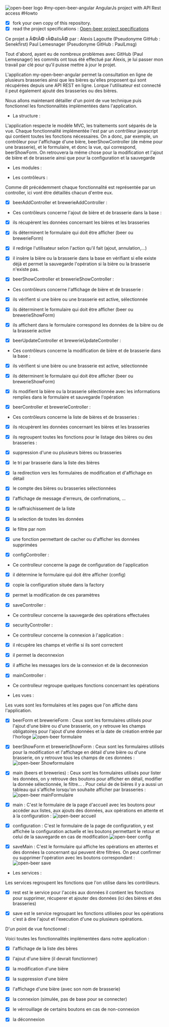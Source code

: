 ![open-beer logo](http://open-beer.kobject.net/img/logo.png "open-beer logo")
#my-open-beer-angular
AngularJs project with API Rest access
#Howto

- [x] fork your own copy of this repository.
- [x] read the project specifications : [Open-beer project specifications](http://slamwiki.kobject.net/slam4/richclient/angularjs/project/openbeerdatabase/)

Ce projet a Ã©tÃ© rÃ©alisÃ© par :
	Alexis Lagoutte (Pseudonyme GitHub : Senekfirst)
	Paul Lemesnager (Pseudonyme GitHub : PaulLmsg)
	
Tout d'abord, ayant eu de nombreux problèmes avec GitHub (Paul Lemesnager) les commits ont tous été effectué par Alexis, je lui passer mon travail par clé pour qu'il puisse mettre à jour le projet.

L'application my-open-beer-angular permet la consultation en ligne de plusieurs brasseries ainsi que les bières qu'elles proposent qui sont récupérées depuis une API REST en ligne. Lorque l'utilisateur est connecté il peut également ajouté des brasseries ou des bières. 

	
Nous allons maintenant détailler d'un point de vue technique puis fonctionnel les fonctionnalités implémentées dans l'application.
	
- La structure :
	
L'application respecte le modèle MVC, les traitements sont séparés de la vue. Chaque fonctionnalité implémentée l'est par un contrôleur javascript qui contient toutes les fonctions nécessaires. On a donc, par exemple, un contrôleur pour l'affichage d'une bière, beerShowController (de même pour une brasserie), et le formulaire, et donc la vue, qui correspond, beerShowForm. On retrouvera la même chose pour la modification et l'ajout de bière et de brasserie ainsi que pour la configuration et la sauvegarde
	
- Les modules :
	
	
	
- Les contrôleurs :
		
Comme dit précédemment chaque fonctionnalité est représentée par un controller, ici vont être détaillés chacun d'entre eux.
		
- [x] beerAddController et brewerieAddController :
- Ces contrôleurs concerne l'ajout de bière et de brasserie dans la base :
- [x] ils récupèrent les données concernant les bières et les brasseries
- [x] ils déterminent le formulaire qui doit être afficher (beer ou brewerieForm)
- [x] il redirige l'utilisateur selon l'action qu'il fait (ajout, annulation,...)
- [x] il insère la bière ou la brasserie dans la base en vérifiant si elle existe déjà et permet la sauvegarde l'opération si la bière ou la brasserie n'existe pas.
				
- [x] beerShowController et brewerieShowController :
- Ces contrôleurs concerne l'affichage de bière et de brasserie :
- [x] ils vérifient si une bière ou une brasserie est active, sélectionnée
- [x] ils déterminent le formulaire qui doit être afficher (beer ou brewerieShowForm)
- [x] ils affichent dans le formulaire correspond les données de la bière ou de la brasserie active
				
- [x] beerUpdateController et brewerieUpdateController :
- Ces contrôleurs concerne la modification de bière et de brasserie dans la base :
- [x] ils vérifient si une bière ou une brasserie est active, sélectionnée
- [x] ils déterminent le formulaire qui doit être afficher (beer ou brewerieShowForm)
- [x] ils modifient la bière ou la brasserie sélectionnée avec les informations remplies dans le formulaire et sauvegarde l'opération
				
- [x] beerController et brewerieController :
- Ces contrôleurs concerne la liste de bières et de brasseries :
- [x] ils récupèrent les données concernant les bières et les brasseries
- [x] ils regroupent toutes les fonctions pour le listage des bières ou des brasseries :
- [x] suppression d'une ou plusieurs bières ou brasseries
- [x] le tri par brasserie dans la liste des bières
- [x] la redirection vers les formulaires de modification et d'affichage en détail
- [x] le compte des bières ou brasseries sélectionnées
- [x] l'affichage de message d'erreurs, de confirmations, ...
- [x] le raffraichissement de la liste
- [x] la selection de toutes les données 
- [x] le filtre par nom
- [x] une fonction permettant de cacher ou d'afficher les données supprimées 
		
- [x] configController :
- Ce controlleur concerne la page de configuration de l'application
- [x] il détermine le formulaire qui doit être afficher (config)
- [x] copie la configuration située dans la factory
- [x] permet la modification de ces paramètres
		
- [x] saveController :
- Ce controlleur concerne la sauvegarde des opérations effectuées
			
- [x] securityController : 
- Ce controlleur concerne la connexion à l'application :
- [x] il récupère les champs et vérifie si ils sont correctent
- [x] il permet la deconnexion 
- [x] il affiche les messages lors de la connexion et de la deconnexion
				
- [x] mainController :
- Ce controlleur regroupe quelques fonctions concernant les opérations
			
			
			
			
- Les vues :
		
Les vues sont les formulaires et les pages que l'on affiche dans l'application.
		
- [x] beerForm et brewerieForm :
			Ceux sont les formulaires utilisés pour l'ajout d'une bière ou d'une brasserie, on y retrouve les champs obligatoires pour l'ajout d'une données et la date de création entrée par l'horloge
				![open-beer formulaire](screenshots/formulaireBeer.png "open-beer form")
		
- [x] beerShowForm et brewerieShowForm :
			Ceux sont les formulaires utilisés pour la modification et l'affichage en détail d'une bière ou d'une brasserie, on y retrouve tous les champs de ces données :
				![open-beer Showformulaire](screenshots/formulaireShow.png "open-beer show")
				
- [x] main (beers et breweries) :
			Ceux sont les formulaires utilisés pour lister les données, on y retrouve des boutons pour afficher en détail, modifier la donnée sélectionnée, le filtre... . Pour celui de de bières il y a aussi un tableau qui s'affiche lorsqu'on souhaite afficher par brasseries :
				![open-beer mainFormulaire](screenshots/formulaireMain.png "open-beer main")
				
- [x] main :
			C'est le formulaire de la page d'accueil avec les boutons pour accéder aux listes, aux ajouts des données, aux opérations en attente et à la configuration : 
				![open-beer accueil](screenshots/accueil.png "open-beer accueil")
		
- [x] configuration :
			C'est le formulaire de la page de configuration, y est affichée la configuration actuelle et les boutons permettant le retour et celui de la sauvegarde en cas de modification
				![open-beer config](screenshots/configuration.png "open-beer config")
				
- [x] saveMain :
			C'est le formulaire qui affiche les opérations en attentes et des données la concernant qui peuvent être filtrées. On peut confirmer ou supprimer l'opération avec les boutons correspondant :
				![open-beer save](screenshots/save.png "open-beer save")
				
- Les services :
		
Les services regroupent les fonctions que l'on utilise dans les contrôleurs.
		
- [x] rest est le service pour l'accès aux données il contient les fonctions pour supprimer, récuperer et ajouter des données (ici des bières et des brasseries)
		
- [x] save est le service regroupant les fonctions utilisées pour les opérations c'est à dire l'ajout et l'execution d'une ou plusieurs opérations.
		
D'un point de vue fonctionnel :
	
Voici toutes les fonctionnalités implémentées dans notre application :

- [x] l'affichage de la liste des bères
- [x]  l'ajout d'une bière (il devrait fonctionner)
- [x]  la modification d'une bière
- [x]  la suppression d'une bière
- [x]  l'affichage d'une bière (avec son nom de brasserie)
- [x]  la connexion (simulée, pas de base pour se connecter)
- [x]  le vérrouillage de certains boutons en cas de non-connexion
- [x]  la déconnexion
		
	